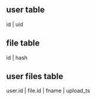 
user table
--------------------------------

id | uid


file table
---------------------------------
id | hash

user files table
-----------------------------------
user.id | file.id | fname | upload_ts


